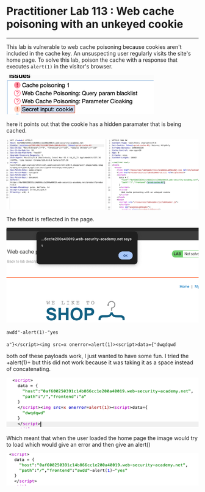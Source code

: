 # Practitioner Lab 113 : Web cache poisoning with an unkeyed cookie

---

This lab is vulnerable to web cache poisoning because cookies aren't included in the cache key. An unsuspecting user regularly visits the site's home page. To solve this lab, poison the cache with a response that executes `alert(1)` in the visitor's browser.

![Untitled](Practitioner%20Lab%20113%20Web%20cache%20poisoning%20with%20an%20u%20cb2910b87b7f44139df923c98b50c920/Untitled.png)

here it points out that the cookie has a hidden paramater that is being cached. 

![Untitled](Practitioner%20Lab%20113%20Web%20cache%20poisoning%20with%20an%20u%20cb2910b87b7f44139df923c98b50c920/Untitled%201.png)

The fehost is reflected in the page. 

![Untitled](Practitioner%20Lab%20113%20Web%20cache%20poisoning%20with%20an%20u%20cb2910b87b7f44139df923c98b50c920/Untitled%202.png)

```
awdd"-alert(1)-"yes

a"}</script><img src=x onerror=alert(1)><script>data={"dwqdqwd
```

both oof these payloads work, I just wanted to have some fun. I tried the +alert(1)+ but this did not work because it was taking it as a space instead of concatenating. 

![Untitled](Practitioner%20Lab%20113%20Web%20cache%20poisoning%20with%20an%20u%20cb2910b87b7f44139df923c98b50c920/Untitled%203.png)

Which meant that when the user loaded the home page the image would try to load which would give an error and then give an alert()

![Untitled](Practitioner%20Lab%20113%20Web%20cache%20poisoning%20with%20an%20u%20cb2910b87b7f44139df923c98b50c920/Untitled%204.png)